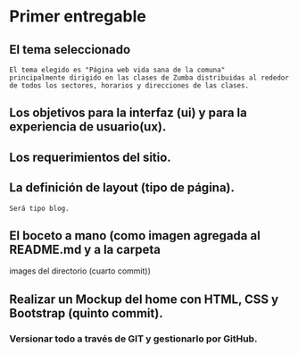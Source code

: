 # Primer entregable

## El tema seleccionado

	El tema elegido es "Página web vida sana de la comuna"
	principalmente dirigido en las clases de Zumba distribuidas al rededor de todos los sectores, horarios y direcciones de las clases.

## Los objetivos para la interfaz (ui) y para la experiencia de usuario(ux).


## Los requerimientos del sitio.


## La definición de layout (tipo de página).

	Será tipo blog.
## El boceto a mano (como imagen agregada al README.md y a la carpeta
images del directorio (cuarto commit))

## Realizar un Mockup del home con HTML, CSS y Bootstrap (quinto commit).

### Versionar todo a través de GIT y gestionarlo por GitHub.

